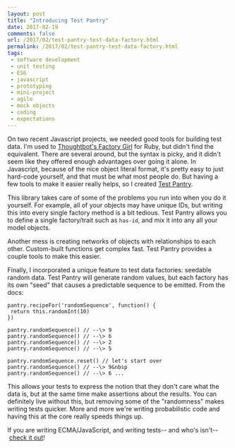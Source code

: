 ```yaml
---
layout: post
title: "Introducing Test Pantry"
date: 2017-02-19
comments: false
url: /2017/02/test-pantry-test-data-factory.html
permalink: /2017/02/test-pantry-test-data-factory.html
tags:
 - software development
 - unit testing
 - ES6
 - javascript
 - prototyping
 - mini-project
 - agile
 - mock objects
 - coding
 - expectations
---
```


  
On two recent Javascript projects, we needed good tools for building test data. I'm used to [Thoughtbot's Factory Girl](https://github.com/thoughtbot/factory_girl) for Ruby, but didn't find the equivalent. There are several around, but the syntax is picky, and it didn't seem like they offered enough advantages over going it alone. In Javascript, because of the nice object literal format, it's pretty easy to just hard-code yourself, and that must be what most people do. But having a few tools to make it easier really helps, so I created [Test Pantry](https://github.com/ndp-software/test-pantry).  
  
This library takes care of some of the problems you run into when you do it yourself. For example, all of your objects may have unique IDs, but writing this into every single factory method is a bit tedious. Test Pantry allows you to define a single factory/trait such as `has-id`, and mix it into any all your model objects.  
  
Another mess is creating networks of objects with relationships to each other. Custom-built functions get complex fast. Test Pantry provides a couple tools to make this easier.  
  
Finally, I&nbsp;incorporated a unique feature to test data factories: seedable random data. Test Pantry will generate random values, but each factory has its own "seed" that causes a predictable sequence to be emitted. From the docs:  

```
pantry.recipeFor('randomSequence', function() {
 return this.randomInt(10)
})

pantry.randomSequence() // --\> 9
pantry.randomSequence() // --\> 6
pantry.randomSequence() // --\> 2
pantry.randomSequence() // --\> 5

pantry.randomSequence.reset() // let's start over
pantry.randomSequence() // --\> 9&nbsp
pantry.randomSequence() // --\> 6 ...
```
  
 This allows your tests to express the notion that they don't care what the data is, but at the same time make assertions about the results. You can definitely live without this, but removing some of the "randomness" makes writing tests quicker. More and more we're writing probabilistic code&nbsp;and having this at the core really speeds things up.  
  
If you are writing ECMA/JavaScript, and writing tests-- and who's isn't--&nbsp;[check it out](https://github.com/ndp-software/test-pantry)! 

